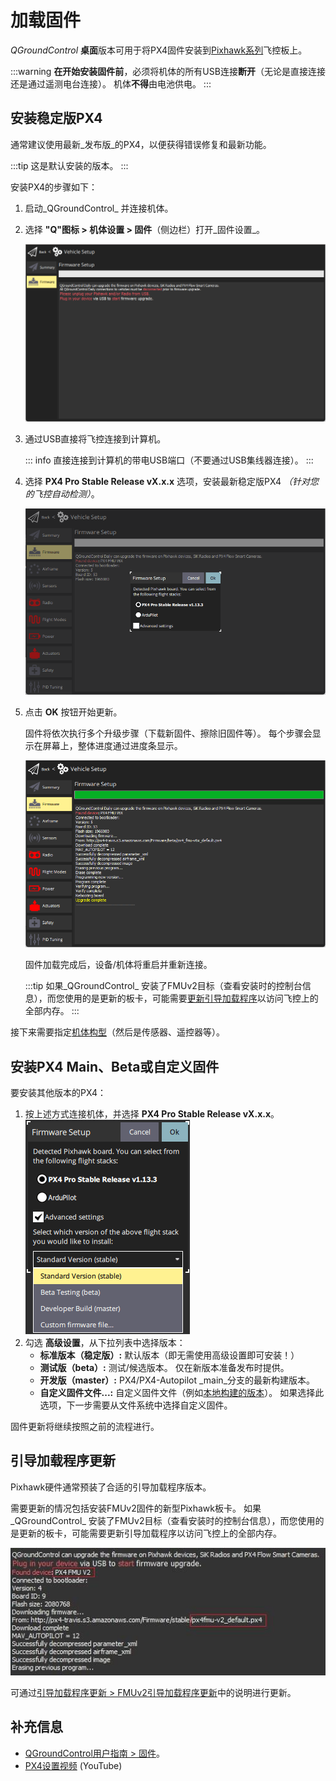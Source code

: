 # 加载固件

_QGroundControl_ **桌面**版本可用于将PX4固件安装到[Pixhawk系列](../getting_started/flight_controller_selection.md)飞控板上。

:::warning
**在开始安装固件前**，必须将机体的所有USB连接**断开**（无论是直接连接还是通过遥测电台连接）。
机体**不得**由电池供电。
:::

## 安装稳定版PX4

通常建议使用最新_发布版_的PX4，以便获得错误修复和最新功能。

:::tip
这是默认安装的版本。
:::

安装PX4的步骤如下：

1. 启动_QGroundControl_ 并连接机体。
1. 选择 **"Q"图标 > 机体设置 > 固件**（侧边栏）打开_固件设置_。

   ![固件未连接](../../assets/qgc/setup/firmware/firmware_disconnected.png)

1. 通过USB直接将飞控连接到计算机。

   ::: info
   直接连接到计算机的带电USB端口（不要通过USB集线器连接）。
   :::

1. 选择 **PX4 Pro Stable Release vX.x.x** 选项，安装最新稳定版PX4 _（针对您的飞控自动检测）_。

   ![安装默认PX4](../../assets/qgc/setup/firmware/firmware_connected_default_px4.png)

1. 点击 **OK** 按钮开始更新。

   固件将依次执行多个升级步骤（下载新固件、擦除旧固件等）。
   每个步骤会显示在屏幕上，整体进度通过进度条显示。

   ![固件升级完成](../../assets/qgc/setup/firmware/firmware_upgrade_complete.png)

   固件加载完成后，设备/机体将重启并重新连接。

   :::tip
   如果_QGroundControl_ 安装了FMUv2目标（查看安装时的控制台信息），而您使用的是更新的板卡，可能需要[更新引导加载程序](#bootloader)以访问飞控上的全部内存。
   :::

接下来需要指定[机体构型](../config/airframe.md)（然后是传感器、遥控器等）。

<a id="custom"></a>

## 安装PX4 Main、Beta或自定义固件

要安装其他版本的PX4：

1. 按上述方式连接机体，并选择 **PX4 Pro Stable Release vX.x.x**。
   ![安装PX4版本](../../assets/qgc/setup/firmware/qgc_choose_firmware.png)
1. 勾选 **高级设置**，从下拉列表中选择版本：
   - **标准版本（稳定版）:** 默认版本（即无需使用高级设置即可安装！）
   - **测试版（beta）:** 测试/候选版本。
     仅在新版本准备发布时提供。
   - **开发版（master）:** PX4/PX4-Autopilot _main_分支的最新构建版本。
   - **自定义固件文件...:** 自定义固件文件（例如[本地构建的版本](../dev_setup/building_px4.md)）。
     如果选择此选项，下一步需要从文件系统中选择自定义固件。

固件更新将继续按照之前的流程进行。

<a id="bootloader"></a>

## 引导加载程序更新

Pixhawk硬件通常预装了合适的引导加载程序版本。

需要更新的情况包括安装FMUv2固件的新型Pixhawk板卡。
如果_QGroundControl_ 安装了FMUv2目标（查看安装时的控制台信息），而您使用的是更新的板卡，可能需要更新引导加载程序以访问飞控上的全部内存。

![FMUv2更新](../../assets/qgc/setup/firmware/bootloader_update.jpg)

可通过[引导加载程序更新 > FMUv2引导加载程序更新](../advanced_config/bootloader_update.md#fmuv2-bootloader-update)中的说明进行更新。

## 补充信息

- [QGroundControl用户指南 > 固件](https://docs.qgroundcontrol.com/master/en/qgc-user-guide/setup_view/firmware.html)。
- [PX4设置视频](https://youtu.be/91VGmdSlbo4) (YouTube)